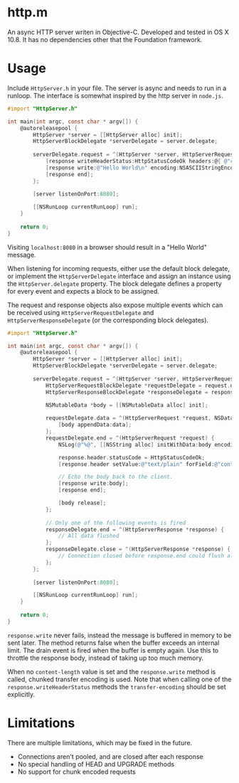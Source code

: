 # http.m

An async HTTP server writen in Objective-C. Developed and tested in OS X 10.8. It has no dependencies other that the Foundation framework.

# Usage

Include `HttpServer.h` in your file. The server is async and needs to run in a runloop. The interface is somewhat inspired by the http server in `node.js`.

```objective-c
#import "HttpServer.h"

int main(int argc, const char * argv[]) {
	@autoreleasepool {
		HttpServer *server = [[HttpServer alloc] init];
		HttpServerBlockDelegate *serverDelegate = server.delegate;
		
		serverDelegate.request = ^(HttpServer *server, HttpServerRequest *request, HttpServerResponse *response) {		
			[response writeHeaderStatus:HttpStatusCodeOk headers:@{ @"content-type" : @"text/plain", @"content-length" : @"12" }];
			[response write:@"Hello World\n" encoding:NSASCIIStringEncoding];
			[response end];
		};
		
		[server listenOnPort:8080];

		[[NSRunLoop currentRunLoop] run];
	}
	
	return 0;
}
```

Visiting `localhost:8080` in a browser should result in a "Hello World" message.

When listening for incoming requests, either use the default block delegate, or implement the `HttpServerDelegate` interface and assign an instance using the `HttpServer.delegate` property. The block delegate defines a property for every event and expects a block to be assigned.

The request and response objects also expose multiple events which can be received using `HttpServerRequestDelegate` and `HttpServerResponseDelegate` (or the corresponding block delegates).

```objective-c
#import "HttpServer.h"

int main(int argc, const char * argv[]) {
	@autoreleasepool {
		HttpServer *server = [[HttpServer alloc] init];
		HttpServerBlockDelegate *serverDelegate = server.delegate;
		
		serverDelegate.request = ^(HttpServer *server, HttpServerRequest *request, HttpServerResponse *response) {
			HttpServerRequestBlockDelegate *requestDelegate = request.delegate;
			HttpServerResponseBlockDelegate *responseDelegate = response.delegate;

			NSMutableData *body = [[NSMutableData alloc] init];
			
			requestDelegate.data = ^(HttpServerRequest *request, NSData *data) {
				[body appendData:data];
			};
			requestDelegate.end = ^(HttpServerRequest *request) {
				NSLog(@"%@", [[NSString alloc] initWithData:body encoding:NSUTF8StringEncoding]);

				response.header.statusCode = HttpStatusCodeOk;
				[response.header setValue:@"text/plain" forField:@"content-type"];

				// Echo the body back to the client.
				[response write:body];
				[response end];

				[body release];
			};
			
			// Only one of the following events is fired
			responseDelegate.end = ^(HttpServerResponse *response) {
				// All data flushed
			};
			responseDelegate.close = ^(HttpServerResponse *response) {
				// Connection closed before response.end could flush all the data
			};
		};
		
		[server listenOnPort:8080];

		[[NSRunLoop currentRunLoop] run];
	}
	
	return 0;
}
```

`response.write` never fails, instead the message is buffered in memory to be sent later. The method returns false when the buffer exceeds an internal limit. The drain event is fired when the buffer is empty again. Use this to throttle the response body, instead of taking up too much memory.

When no `content-length` value is set and the `response.write` method is called, chunked transfer encoding is used. Note that when calling one of the `response.writeHeaderStatus` methods the `transfer-encoding` should be set explicitly.

# Limitations

There are multiple limitations, which may be fixed in the future.

* Connections aren't pooled, and are closed after each response
* No special handling of HEAD and UPGRADE methods 
* No support for chunk encoded requests
